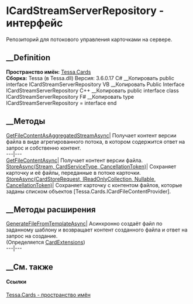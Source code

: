 # ICardStreamServerRepository - интерфейс
Репозиторий для потокового управления карточками на сервере.
## __Definition
 **Пространство имён:** [Tessa.Cards](N_Tessa_Cards.htm)  
 **Сборка:** Tessa (в Tessa.dll) Версия: 3.6.0.17
C# __Копировать
     public interface ICardStreamServerRepository
VB __Копировать
     Public Interface ICardStreamServerRepository
C++ __Копировать
     public interface class ICardStreamServerRepository
F# __Копировать
     type ICardStreamServerRepository = interface end
##  __Методы
[GetFileContentAsAggregatedStreamAsync](M_Tessa_Cards_ICardStreamServerRepository_GetFileContentAsAggregatedStreamAsync.htm)|
Получает контент версии файла в виде агрегированного потока, в котором
содержится ответ на запрос и собственно контент.  
---|---  
[GetFileContentAsync](M_Tessa_Cards_ICardStreamServerRepository_GetFileContentAsync.htm)|
Получает контент версии файла.  
[StoreAsync(Stream, CardServiceType,
CancellationToken)](M_Tessa_Cards_ICardStreamServerRepository_StoreAsync.htm)|
Сохраняет карточку и её файлы, переданные в потоке карточки.  
[StoreAsync(CardStoreRequest, IReadOnlyCollection<ICardFileContentProvider>,
Nullable<Guid>,
CancellationToken)](M_Tessa_Cards_ICardStreamServerRepository_StoreAsync_1.htm)|
Сохраняет карточку с контентом файлов, которые заданы списком объектов
[Tessa.Cards.ICardFileContentProvider].  
## __Методы расширения
[GenerateFileFromTemplateAsync](M_Tessa_Cards_CardExtensions_GenerateFileFromTemplateAsync_1.htm)|
Асинхронно создаёт файл по заданному шаблону и возвращает контент созданного
файла и ответ на запрос на создание.  
(Определяется [CardExtensions](T_Tessa_Cards_CardExtensions.htm))  
---|---  
##  __См. также
#### Ссылки
[Tessa.Cards - пространство имён](N_Tessa_Cards.htm)
